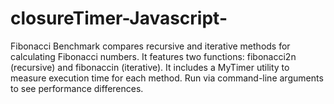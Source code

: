 # closureTimer-Javascript-
Fibonacci Benchmark compares recursive and iterative methods for calculating Fibonacci numbers. It features two functions: fibonacci2n (recursive) and fibonaccin (iterative). It includes a MyTimer utility to measure execution time for each method. Run via command-line arguments to see performance differences.
